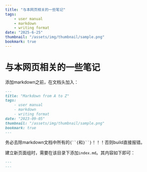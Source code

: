 ```yaml
---
title: "与本网页相关的一些笔记"
tags:
    - user manual
    - markdown
    - writing format
date: "2025-6-25"
thumbnail: "/assets/img/thumbnail/sample.png"
bookmark: true
---
```


# 与本网页相关的一些笔记
添加markdown之前，在文档头加入：

```markdown
---
title: "Markdown from A to Z"
tags:
    - user manual
    - markdown
    - writing format
date: "2023-09-05"
thumbnail: "/assets/img/thumbnail/sample.png"
bookmark: true
---
```

务必去除markdown文档中所有的`{``{`和`}``}`！！！否则build直接报错。

建立新页面组时，需要在该目录下添加`index.md`。其内容如下即可：
```markdown
---
---
```
